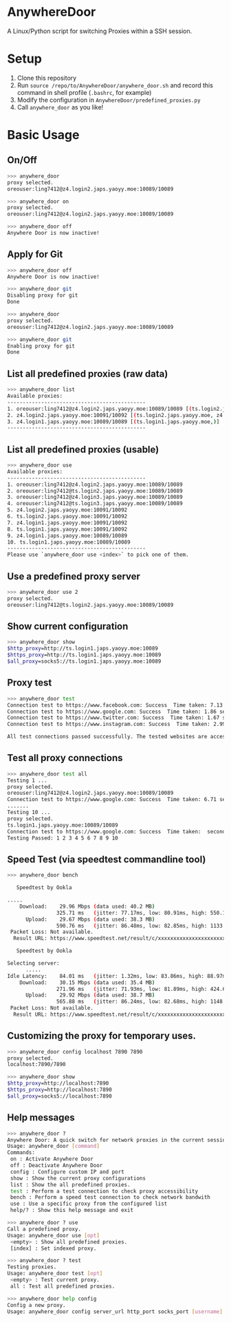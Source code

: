 # AnywhereDoor
 A Linux/Python script for switching Proxies within a SSH session.

# Setup
1. Clone this repository
2. Run `source /repo/to/AnywhereDoor/anywhere_door.sh` and record this command in shell profile (`.bashrc`, for example)
3. Modify the configuration in `AnywhereDoor/predefined_proxies.py`
4. Call `anywhere_door` as you like!

# Basic Usage
## On/Off
```bash
>>> anywhere_door
proxy selected.
oreouser:ling7412@z4.login2.japs.yaoyy.moe:10089/10089 
```
```bash
>>> anywhere_door on
proxy selected.
oreouser:ling7412@z4.login2.japs.yaoyy.moe:10089/10089 
```

```bash
>>> anywhere_door off
Anywhere Door is now inactive!
```

## Apply for Git
```bash
>>> anywhere_door off
Anywhere Door is now inactive!

>>> anywhere_door git
Disabling proxy for git
Done
```

```bash
>>> anywhere_door
proxy selected.
oreouser:ling7412@z4.login2.japs.yaoyy.moe:10089/10089 

>>> anywhere_door git
Enabling proxy for git
Done
```

## List all predefined proxies (raw data)
```bash
>>> anywhere_door list
Available proxies:
---------------------------------------------
1. oreouser:ling7412@z4.login2.japs.yaoyy.moe:10089/10089 [(ts.login2.japs.yaoyy.moe, z4.login3.japs.yaoyy.moe, ts.login3.japs.yaoyy.moe)] 
2. z4.login2.japs.yaoyy.moe:10091/10092 [(ts.login2.japs.yaoyy.moe, z4.login1.japs.yaoyy.moe, ts.login1.japs.yaoyy.moe)] 
3. z4.login1.japs.yaoyy.moe:10089/10089 [(ts.login1.japs.yaoyy.moe,)] 
---------------------------------------------
```

## List all predefined proxies (usable)
```bash
>>> anywhere_door use
Available proxies:
---------------------------------------------
1. oreouser:ling7412@z4.login2.japs.yaoyy.moe:10089/10089 
2. oreouser:ling7412@ts.login2.japs.yaoyy.moe:10089/10089 
3. oreouser:ling7412@z4.login3.japs.yaoyy.moe:10089/10089 
4. oreouser:ling7412@ts.login3.japs.yaoyy.moe:10089/10089 
5. z4.login2.japs.yaoyy.moe:10091/10092 
6. ts.login2.japs.yaoyy.moe:10091/10092 
7. z4.login1.japs.yaoyy.moe:10091/10092 
8. ts.login1.japs.yaoyy.moe:10091/10092 
9. z4.login1.japs.yaoyy.moe:10089/10089 
10. ts.login1.japs.yaoyy.moe:10089/10089 
---------------------------------------------
Please use `anywhere_door use <index>` to pick one of them.
```
## Use a predefined proxy server
```bash
>>> anywhere_door use 2
proxy selected.
oreouser:ling7412@ts.login2.japs.yaoyy.moe:10089/10089 
```

## Show current configuration
```bash
>>> anywhere_door show
$http_proxy=http://ts.login1.japs.yaoyy.moe:10089
$https_proxy=http://ts.login1.japs.yaoyy.moe:10089
$all_proxy=socks5://ts.login1.japs.yaoyy.moe:10089
```


## Proxy test
```bash
>>> anywhere_door test
Connection test to https://www.facebook.com: Success  Time taken: 7.13 seconds
Connection test to https://www.google.com: Success  Time taken: 1.86 seconds
Connection test to https://www.twitter.com: Success  Time taken: 1.67 seconds
Connection test to https://www.instagram.com: Success  Time taken: 2.99 seconds

All test connections passed successfully. The tested websites are accessible.
```

## Test all proxy connections
```bash
>>> anywhere_door test all
Testing 1 ...
proxy selected.
oreouser:ling7412@z4.login2.japs.yaoyy.moe:10089/10089 
Connection test to https://www.google.com: Success  Time taken: 6.71 seconds
.......
Testing 10 ...
proxy selected.
ts.login1.japs.yaoyy.moe:10089/10089 
Connection test to https://www.google.com: Success  Time taken:  seconds
Testing Passed: 1 2 3 4 5 6 7 8 9 10
```

## Speed Test (via speedtest commandline tool)
```bash
>>> anywhere_door bench

   Speedtest by Ookla

.....
    Download:    29.96 Mbps (data used: 40.2 MB)                                                   
                325.71 ms   (jitter: 77.17ms, low: 80.91ms, high: 550.12ms)
      Upload:    29.67 Mbps (data used: 38.3 MB)                                                   
                590.76 ms   (jitter: 86.48ms, low: 82.85ms, high: 1133.91ms)
 Packet Loss: Not available.
  Result URL: https://www.speedtest.net/result/c/xxxxxxxxxxxxxxxxxxxxxxxxxxxxxxxxxxxxxxxx

   Speedtest by Ookla

Selecting server:
      .....
Idle Latency:    84.01 ms   (jitter: 1.32ms, low: 83.86ms, high: 88.97ms)
    Download:    30.15 Mbps (data used: 35.4 MB)                                                   
                271.96 ms   (jitter: 71.93ms, low: 81.89ms, high: 424.63ms)
      Upload:    29.92 Mbps (data used: 38.7 MB)                                                   
                565.88 ms   (jitter: 86.24ms, low: 82.68ms, high: 1148.94ms)
 Packet Loss: Not available.
  Result URL: https://www.speedtest.net/result/c/xxxxxxxxxxxxxxxxxxxxxxxxxxxxxxxxxxxxxxxx
```

## Customizing the proxy for temporary uses.
```bash
>>> anywhere_door config localhost 7890 7890
proxy selected.
localhost:7890/7890 

>>> anywhere_door show
$http_proxy=http://localhost:7890
$https_proxy=http://localhost:7890
$all_proxy=socks5://localhost:7890
```

## Help messages
```bash 
>>> anywhere_door ?
Anywhere Door: A quick switch for network proxies in the current session.
Usage: anywhere_door [command]
Commands:
 on : Activate Anywhere Door
 off : Deactivate Anywhere Door
 config : Configure custom IP and port
 show : Show the current proxy configurations
 list : Show the all predefined proxies.
 test : Perform a test connection to check proxy accessibility
 bench : Perform a speed test connection to check network bandwith
 use : Use a specific proxy from the configured list
 help/? : Show this help message and exit
```

```bash 
>>> anywhere_door ? use
Call a predefined proxy. 
Usage: anywhere_door use [opt]
 <empty> : Show all predefined proxies.
 [index] : Set indexed proxy.
```


```bash 
>>> anywhere_door ? test
Testing proxies. 
Usage: anywhere_door test [opt]
 <empty> : Test current proxy.
 all : Test all predefined proxies.
```

```bash
>>> anywhere_door help config
Config a new proxy. 
Usage: anywhere_door config server_url http_port socks_port [username] [password]
```



